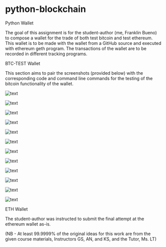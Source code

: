 # python-blockchain
Python Wallet



The goal of this assignment is for the student-author (me, Franklin Bueno) to compose a wallet for the trade of both test bitcoin and test ethereum. This wallet is to be made with the wallet from a GitHub source and executed with ethereum geth program. The transactions of the wallet are to be recorded in different tracking programs.









BTC-TEST Wallet

This section aims to pair the screenshots (provided below) with the corresponding code and command line commands for the testing of the bitcoin functionality of the wallet.


![text](/Screenshots/Screenshot%20(1973).png)



![text](/Screenshots/Screenshot%20(1974).png)


![text](/Screenshots/Screenshot%20(1975).png)



![text](/Screenshots/Screenshot%20(1976).png)



![text](/Screenshots/Screenshot%20(1977).png)



![text](/Screenshots/Screenshot%20(1978).png)


![text](/Screenshots/Screenshot%20(1979).png)



![text](/Screenshots/Screenshot%20(1980).png)




![text](/Screenshots/Screenshot%20(1981).png)



![text](/Screenshots/Screenshot%20(1982).png)


![text](/Screenshots/Screenshot%20(1983).png)



![text](/Screenshots/Screenshot%20(1984).png)





ETH Wallet


The student-author was instructed to submit the final attempt at the ethereum wallet as-is.





(NB - At least 99.9999% of the original ideas for this work are from the given course materials, Instructors GS, AN, and KS, and the Tutor, Ms. LT)
